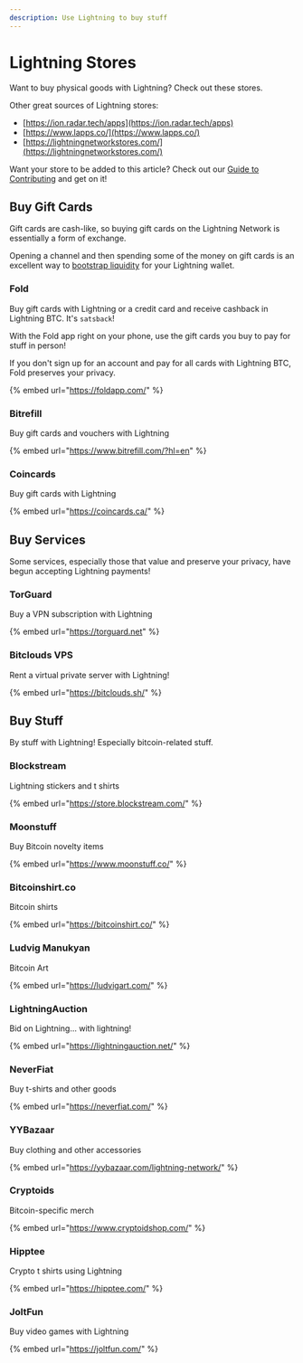 ```yaml
---
description: Use Lightning to buy stuff
---
```


# Lightning Stores

Want to buy physical goods with Lightning? Check out these stores.

Other great sources of Lightning stores:

* [https://ion.radar.tech/apps](https://ion.radar.tech/apps)
* [https://www.lapps.co/](https://www.lapps.co/)
* [https://lightningnetworkstores.com/](https://lightningnetworkstores.com/)

Want your store to be added to this article? Check out our [Guide to Contributing](../wiki-basics/contributing.md) and get on it!

## Buy Gift Cards

Gift cards are cash-like, so buying gift cards on the Lightning Network is essentially a form of exchange.

Opening a channel and then spending some of the money on gift cards is an excellent way to [bootstrap liquidity](bootstrapping-liquidity.md) for your Lightning wallet.

### Fold

Buy gift cards with Lightning or a credit card and receive cashback in Lightning BTC.  It's `satsback`!

With the Fold app right on your phone, use the gift cards you buy to pay for stuff in person!

If you don't sign up for an account and pay for all cards with Lightning BTC, Fold preserves your privacy.

{% embed url="https://foldapp.com/" %}

### Bitrefill

Buy gift cards and vouchers with Lightning

{% embed url="https://www.bitrefill.com/?hl=en" %}

### Coincards

Buy gift cards with Lightning

{% embed url="https://coincards.ca/" %}





## Buy Services

Some services, especially those that value and preserve your privacy, have begun accepting Lightning payments!

### TorGuard

Buy a VPN subscription with Lightning

{% embed url="https://torguard.net" %}

### Bitclouds VPS

Rent a virtual private server with Lightning!

{% embed url="https://bitclouds.sh/" %}





## Buy Stuff

By stuff with Lightning!  Especially bitcoin-related stuff.

### Blockstream

Lightning stickers and t shirts

{% embed url="https://store.blockstream.com/" %}

### Moonstuff

Buy Bitcoin novelty items

{% embed url="https://www.moonstuff.co/" %}

### Bitcoinshirt.co

Bitcoin shirts

{% embed url="https://bitcoinshirt.co/" %}

### Ludvig Manukyan

Bitcoin Art

{% embed url="https://ludvigart.com/" %}

### LightningAuction

Bid on Lightning... with lightning!

{% embed url="https://lightningauction.net/" %}

### NeverFiat

Buy t-shirts and other goods

{% embed url="https://neverfiat.com/" %}

### YYBazaar

Buy clothing and other accessories

{% embed url="https://yybazaar.com/lightning-network/" %}

### Cryptoids

Bitcoin-specific merch

{% embed url="https://www.cryptoidshop.com/" %}

### Hipptee

Crypto t shirts using Lightning

{% embed url="https://hipptee.com/" %}

### JoltFun

Buy video games with Lightning

{% embed url="https://joltfun.com/" %}

